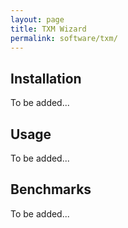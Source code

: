 ```yaml
---
layout: page
title: TXM Wizard
permalink: software/txm/
---
```


## Installation

To be added...

## Usage

To be added...

## Benchmarks

To be added...

